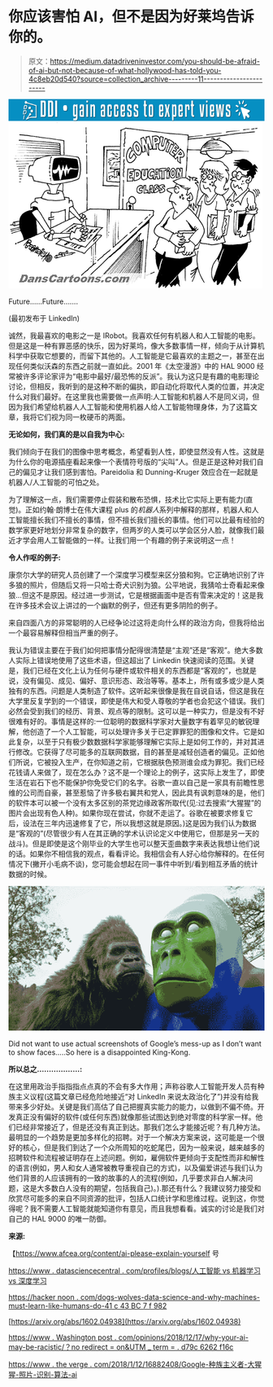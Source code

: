 # 你应该害怕 AI，但不是因为好莱坞告诉你的。

> 原文：<https://medium.datadriveninvestor.com/you-should-be-afraid-of-ai-but-not-because-of-what-hollywood-has-told-you-4c8eb20d540?source=collection_archive---------11----------------------->

[![](img/3010e667012c6ef88f094c1e11b53b0d.png)](http://www.track.datadriveninvestor.com/1B9E)![](img/4f5cfb7ac1350920c58a1d5064da13fd.png)

Future……Future…….

(最初发布于 LinkedIn)

诚然，我最喜欢的电影之一是 IRobot。我喜欢任何有机器人和人工智能的电影。但是这是一种有罪恶感的快乐，因为好莱坞，像大多数事情一样，倾向于从计算机科学中获取它想要的，而留下其他的。人工智能是它最喜欢的主题之一，甚至在出现任何类似沃森的东西之前就一直如此。2001 年《太空漫游》中的 HAL 9000 经常被许多评论家评为“电影中最好/最恐怖的反派”。我认为这只是有趣的电影理论讨论，但相反，我听到的是这种不断的偏执，即自动化将取代人类的位置，并决定什么对我们最好。在这里我也需要做一点声明:人工智能和机器人不是同义词，但因为我们希望给机器人人工智能和使用机器人给人工智能物理身体，为了这篇文章，我将它们视为同一枚硬币的两面。

**无论如何，我们真的是以自我为中心:**

我们倾向于在我们的图像中思考概念，希望看到人性，即使显然没有人性。这就是为什么你的电源插座看起来像一个表情符号版的“尖叫”人。但是正是这种对我们自己的偏见才让我们感到害怕。Pareidolia 和 Dunning-Kruger 效应合在一起就是机器人/人工智能的可怕之处。

为了理解这一点，我们需要停止假装和散布恐惧，技术比它实际上更有能力(直觉)。正如约翰·朗博士在伟大课程 plus 的*机器人*系列中解释的那样，机器人和人工智能擅长我们不擅长的事情，但不擅长我们擅长的事情。他们可以比最有经验的数学家更好地划分非常复杂的数字，但两岁的人类可以学会区分人脸，就像我们最近才学会用人工智能做的一样。让我们用一个有趣的例子来说明这一点！

**令人作呕的例子:**

康奈尔大学的研究人员创建了一个深度学习模型来区分狼和狗。它正确地识别了许多狼的照片，但随后又将一只哈士奇犬识别为狼。公平地说，我猜哈士奇看起来像狼…但这不是原因。经过进一步测试，它是根据画面中是否有雪来决定的！这是我在许多技术会议上讲过的一个幽默的例子，但还有更多阴险的例子。

来自四面八方的非常聪明的人已经争论过这将走向什么样的政治方向，但我将给出一个最容易解释但相当严重的例子。

我认为错误主要在于我们如何把事情分配得很清楚是“主观”还是“客观”。绝大多数人实际上错误地使用了这些术语，但这超出了 Linkedin 快速阅读的范围。关键是，我们已经在文化上认为任何与硬件或软件相关的东西都是“客观的”，也就是说，没有偏见、成见、偏好、意识形态、政治等等。基本上，所有或多或少是人类独有的东西。问题是人类制造了软件。这听起来很像是我在自说自话，但这是我在大学里反复学到的一个错误，即使是伟大和受人尊敬的学者也会犯这个错误。我们必然会受到我们的经历、背景、观点等的限制。这可以是一种实力，但是没有不好很难有好的。事情是这样的:一位聪明的数据科学家对大量数字有着罕见的敏锐理解，他创造了一个人工智能，可以处理许多关于已定罪罪犯的图像和文件。它是如此复杂，以至于只有极少数数据科学家能够理解它实际上是如何工作的，并对其进行修改。它获得了尽可能多的互联网数据，目的甚至是减轻创造者的偏见。正如他们所说，它被投入生产，在你知道之前，它根据肤色预测谁会成为罪犯。我们已经花钱请人来做了，现在怎么办？这不是一个理论上的例子，这实际上发生了，即使生活在岩石下也不能保护你免受它们的名字。谷歌一直以自己是一家具有前瞻性思维的公司而自豪，甚至惹恼了许多极右翼共和党人，因此具有讽刺意味的是，他们的软件本可以被一个没有太多区别的茶党边缘政客所取代(见:过去搜索“大猩猩”的图片会出现有色人种)。如果你现在尝试，你就不走运了。谷歌在被要求修复它后，设法在三年内迅速修复了它，所以我想这就是原因。)这是因为我们认为数据是“客观的”(尽管很少有人在其正确的学术认识论定义中使用它，但那是另一天的战斗)。但是即使是这个刚毕业的大学生也可以整天歪曲数字来表达我想让他们说的话。如果你不相信我的观点，看看评论。我相信会有人好心给你解释的。在任何情况下(撇开小毛病不谈)，您可能会想起在同一事件中听到/看到相互矛盾的统计数据的时候。

![](img/f17fd2476cd33406d946c425f4eace80.png)

Did not want to use actual screenshots of Google’s mess-up as I don’t want to show faces…..So here is a disappointed King-Kong.

**所以总之………………:**

在这里用政治手指指指点点真的不会有多大作用；声称谷歌人工智能开发人员有种族主义议程(这篇文章已经危险地接近“对 LinkedIn 来说太政治化了”)并没有给我带来多少好处。关键是我们高估了自己把握真实能力的能力，以做到不偏不倚。开发真正没有偏好的软件(或任何东西)就像那些试图达到绝对零度的科学家一样。他们已经非常接近了，但是还没有真正到达。那我们怎么才能接近呢？有几种方法。最明显的一个趋势是更加多样化的招聘。对于一个解决方案来说，这可能是一个很好的核心，但是我们到达了一个众所周知的吃蛇尾巴，因为一般来说，越来越多的招聘软件和流程被证明存在上述问题。例如，雇佣软件更倾向于支配性而非和解性的语言(例如，男人和女人通常被教导重视自己的方式)，以及偏爱讲述与我们认为他们背景的人应该拥有的一致的故事的人的流程(例如，几乎要求非白人解决问题，这是大多数白人没有的期望，包括我自己)。).那还有什么？我建议努力接受和欣赏尽可能多的来自不同资源的批评，包括人口统计学和思维过程。说到这，你觉得呢？我不需要人工智能就能知道你有意见，而且我想看看。诚实的讨论是我们对自己的 HAL 9000 的唯一防御。

**来源:**

【https://www.afcea.org/content/ai-please-explain-yourself 号

[https://www . datasciencecentral . com/profiles/blogs/人工智能 vs 机器学习 vs 深度学习](https://www.datasciencecentral.com/profiles/blogs/artificial-intelligence-vs-machine-learning-vs-deep-learning)

[https://hacker noon . com/dogs-wolves-data-science-and-why-machines-must-learn-like-humans-do-41 c 43 BC 7 f 982](https://hackernoon.com/dogs-wolves-data-science-and-why-machines-must-learn-like-humans-do-41c43bc7f982)

[https://arxiv.org/abs/1602.04938](https://arxiv.org/abs/1602.04938)

[https://www . Washington post . com/opinions/2018/12/17/why-your-ai-may-be-racistic/？no redirect = on&UTM _ term = . d79c 6262 f16c](https://www.washingtonpost.com/opinions/2018/12/17/why-your-ai-might-be-racist/?noredirect=on&utm_term=.d79c6262f16c)

[https://www . the verge . com/2018/1/12/16882408/Google-种族主义者-大猩猩-照片-识别-算法-ai](https://www.theverge.com/2018/1/12/16882408/google-racist-gorillas-photo-recognition-algorithm-ai)